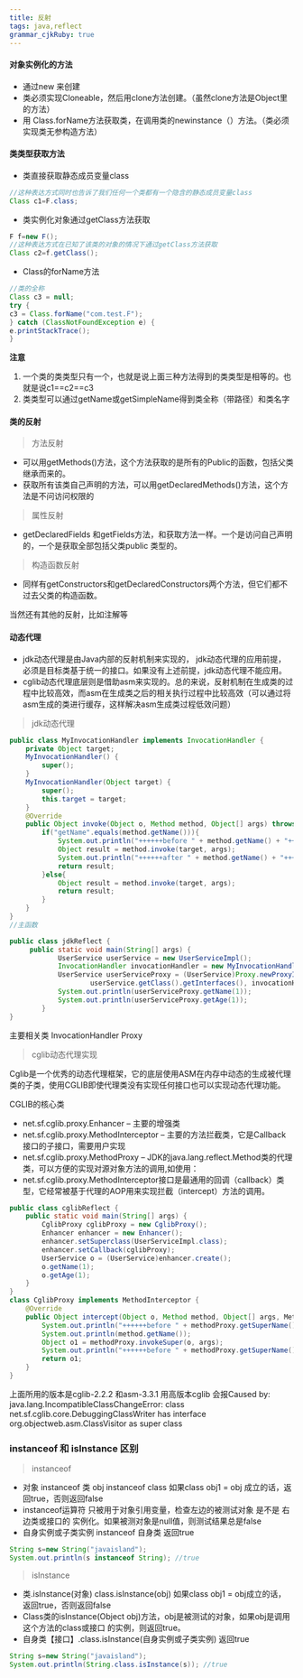 ```yaml
---
title: 反射 
tags: java,reflect
grammar_cjkRuby: true
---
```


#### 对象实例化的方法

- 通过new 来创建
- 类必须实现Cloneable，然后用clone方法创建。（虽然clone方法是Object里的方法）
- 用 Class.forName方法获取类，在调用类的newinstance（）方法。（类必须实现类无参构造方法）

#### 类类型获取方法
- 类直接获取静态成员变量class
```java
//这种表达方式同时也告诉了我们任何一个类都有一个隐含的静态成员变量class
Class c1=F.class;
```
- 类实例化对象通过getClass方法获取
```java
F f=new F();
//这种表达方式在已知了该类的对象的情况下通过getClass方法获取
Class c2=f.getClass();
```
- Class的forName方法
```java
//类的全称
Class c3 = null;
try {
c3 = Class.forName("com.test.F");
} catch (ClassNotFoundException e) {
e.printStackTrace();
}
```
**注意** 
1. 一个类的类类型只有一个，也就是说上面三种方法得到的类类型是相等的。也就是说c1==c2==c3
2. 类类型可以通过getName或getSimpleName得到类全称（带路径）和类名字

#### 类的反射

> 方法反射
- 可以用getMethods()方法，这个方法获取的是所有的Public的函数，包括父类继承而来的。
- 获取所有该类自己声明的方法，可以用getDeclaredMethods()方法，这个方法是不问访问权限的

> 属性反射

- getDeclaredFields 和getFields方法，和获取方法一样。一个是访问自己声明的，一个是获取全部包括父类public 类型的。

> 构造函数反射

- 同样有getConstructors和getDeclaredConstructors两个方法，但它们都不过去父类的构造函数。

当然还有其他的反射，比如注解等

#### 动态代理
- jdk动态代理是由Java内部的反射机制来实现的， jdk动态代理的应用前提，必须是目标类基于统一的接口。如果没有上述前提，jdk动态代理不能应用。
- cglib动态代理底层则是借助asm来实现的。总的来说，反射机制在生成类的过程中比较高效，而asm在生成类之后的相关执行过程中比较高效（可以通过将asm生成的类进行缓存，这样解决asm生成类过程低效问题）

> jdk动态代理

```java
public class MyInvocationHandler implements InvocationHandler {  
    private Object target;  
    MyInvocationHandler() {  
        super();  
    }  
    MyInvocationHandler(Object target) {  
        super();  
        this.target = target;  
    }  
    @Override  
    public Object invoke(Object o, Method method, Object[] args) throws Throwable {  
        if("getName".equals(method.getName())){  
            System.out.println("++++++before " + method.getName() + "++++++");  
            Object result = method.invoke(target, args);  
            System.out.println("++++++after " + method.getName() + "++++++");  
            return result;  
        }else{  
            Object result = method.invoke(target, args);  
            return result;  
        }  
    }  
}
//主函数

public class jdkReflect {
	 public static void main(String[] args) {  
	        UserService userService = new UserServiceImpl(); 
	        InvocationHandler invocationHandler = new MyInvocationHandler(userService);  
	        UserService userServiceProxy = (UserService)Proxy.newProxyInstance(userService.getClass().getClassLoader(),  
	                userService.getClass().getInterfaces(), invocationHandler);  
	        System.out.println(userServiceProxy.getName(1));  
	        System.out.println(userServiceProxy.getAge(1));  
	    } 
}
```
主要相关类 InvocationHandler  Proxy

> cglib动态代理实现

Cglib是一个优秀的动态代理框架，它的底层使用ASM在内存中动态的生成被代理类的子类，使用CGLIB即使代理类没有实现任何接口也可以实现动态代理功能。

CGLIB的核心类
   - net.sf.cglib.proxy.Enhancer – 主要的增强类
   - net.sf.cglib.proxy.MethodInterceptor – 主要的方法拦截类，它是Callback接口的子接口，需要用户实现
   - net.sf.cglib.proxy.MethodProxy – JDK的java.lang.reflect.Method类的代理类，可以方便的实现对源对象方法的调用,如使用：
   - net.sf.cglib.proxy.MethodInterceptor接口是最通用的回调（callback）类型，它经常被基于代理的AOP用来实现拦截（intercept）方法的调用。

```java
public class cglibReflect {
	public static void main(String[] args) {  
        CglibProxy cglibProxy = new CglibProxy();  
        Enhancer enhancer = new Enhancer();  
        enhancer.setSuperclass(UserServiceImpl.class);  
        enhancer.setCallback(cglibProxy);  
        UserService o = (UserService)enhancer.create();  
        o.getName(1);  
        o.getAge(1);  
    }  
}
class CglibProxy implements MethodInterceptor {  
    @Override  
    public Object intercept(Object o, Method method, Object[] args, MethodProxy methodProxy) throws Throwable {  
        System.out.println("++++++before " + methodProxy.getSuperName() + "++++++");  
        System.out.println(method.getName());  
        Object o1 = methodProxy.invokeSuper(o, args);  
        System.out.println("++++++before " + methodProxy.getSuperName() + "++++++");  
        return o1;  
    }  
} 
```
上面所用的版本是cglib-2.2.2 和asm-3.3.1 
用高版本cglib 会报Caused by: java.lang.IncompatibleClassChangeError: class net.sf.cglib.core.DebuggingClassWriter has interface org.objectweb.asm.ClassVisitor as super class

### instanceof  和 isInstance 区别
> instanceof 

- 对象 instanceof 类
obj instanceof class
如果class obj1 = obj 成立的话，返回true，否则返回false
- instanceof运算符 只被用于对象引用变量，检查左边的被测试对象 是不是 右边类或接口的 实例化。如果被测对象是null值，则测试结果总是false
- 自身实例或子类实例 instanceof 自身类   返回true
```java
String s=new String("javaisland");
System.out.println(s instanceof String); //true
```

> isInstance

- 类.isInstance(对象)
class.isInstance(obj)
如果class obj1 = obj成立的话，返回true，否则返回false
- Class类的isInstance(Object obj)方法，obj是被测试的对象，如果obj是调用这个方法的class或接口 的实例，则返回true。
- 自身类【接口】.class.isInstance(自身实例或子类实例)  返回true
```java
String s=new String("javaisland");
System.out.println(String.class.isInstance(s)); //true
```